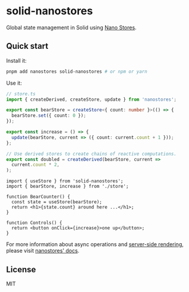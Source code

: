 # solid-nanostores

Global state management in Solid using [Nano Stores](https://github.com/nanostores/nanostores).

## Quick start

Install it:

```bash
pnpm add nanostores solid-nanostores # or npm or yarn
```

Use it:

```ts
// store.ts
import { createDerived, createStore, update } from 'nanostores';

export const bearStore = createStore<{ count: number }>(() => {
  bearStore.set({ count: 0 });
});

export const increase = () => {
  update(bearStore, current => ({ count: current.count + 1 }));
};

// Use derived stores to create chains of reactive computations.
export const doubled = createDerived(bearStore, current =>
  current.count * 2,
);
```

```tsx
import { useStore } from 'solid-nanostores';
import { bearStore, increase } from './store';

function BearCounter() {
  const state = useStore(bearStore);
  return <h1>{state.count} around here ...</h1>;
}

function Controls() {
  return <button onClick={increase}>one up</button>;
}
```

For more information about async operations and [server-side rendering](https://github.com/nanostores/nanostores#server-side-rendering), please visit [nanostores' docs](https://github.com/nanostores/nanostores).

## License

MIT
